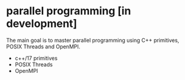 # parallel programming [in development]
The main goal is to master parallel programming using C++ primitives, POSIX Threads and OpenMPI.

- c++/17 primitives
- POSIX Threads
- OpenMPI

